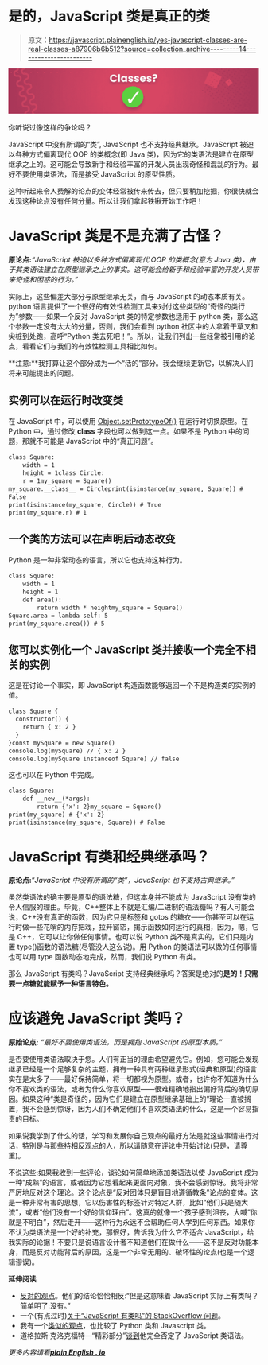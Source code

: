 # 是的，JavaScript 类是真正的类

> 原文：<https://javascript.plainenglish.io/yes-javascript-classes-are-real-classes-a87906b6b512?source=collection_archive---------14----------------------->

![](img/7bea1ba7c7300b4c12c5e3f7791f8c99.png)

你听说过像这样的争论吗？

JavaScript 中没有所谓的“类”, JavaScript 也不支持经典继承。JavaScript 被迫以各种方式偏离现代 OOP 的类概念(即 Java 类)，因为它的类语法是建立在原型继承之上的。这可能会导致新手和经验丰富的开发人员出现奇怪和混乱的行为。最好不要使用类语法，而是接受 JavaScript 的原型性质。

这种听起来令人费解的论点的变体经常被传来传去，但只要稍加挖掘，你很快就会发现这种论点没有任何分量。所以让我们拿起铁锹开始工作吧！

# JavaScript 类是不是充满了古怪？

**原论点:***“JavaScript 被迫以多种方式偏离现代 OOP 的类概念(意为 Java 类)，由于其类语法建立在原型继承之上的事实。这可能会给新手和经验丰富的开发人员带来奇怪和困惑的行为。”*

实际上，这些偏差大部分与原型继承无关，而与 JavaScript 的动态本质有关。python 语言提供了一个很好的有效性检测工具来对付这些类型的“奇怪的类行为”参数——如果一个反对 JavaScript 类的特定参数也适用于 python 类，那么这个参数一定没有太大的分量，否则，我们会看到 python 社区中的人拿着干草叉和尖桩到处跑，高呼“Python 类去死吧！”。所以，让我们列出一些经常被引用的论点，看看它们与我们的有效性检测工具相比如何。

**注意:**我打算让这个部分成为一个“活的”部分。我会继续更新它，以解决人们将来可能提出的问题。

## 实例可以在运行时改变类

在 JavaScript 中，可以使用 [Object.setPrototypeOf()](https://developer.mozilla.org/en-US/docs/Web/JavaScript/Reference/Global_Objects/Object/setPrototypeOf) 在运行时切换原型。在 Python 中，通过修改 __class__ 字段也可以做到这一点。如果不是 Python 中的问题，那就不可能是 JavaScript 中的“真正问题”。

```
class Square:
    width = 1
    height = 1class Circle:
    r = 1my_square = Square()
my_square.__class__ = Circleprint(isinstance(my_square, Square)) # False
print(isinstance(my_square, Circle)) # True
print(my_square.r) # 1
```

## 一个类的方法可以在声明后动态改变

Python 是一种非常动态的语言，所以它也支持这种行为。

```
class Square:
    width = 1
    height = 1
    def area():
        return width * heightmy_square = Square()
Square.area = lambda self: 5
print(my_square.area()) # 5
```

## 您可以实例化一个 JavaScript 类并接收一个完全不相关的实例

这是在讨论一个事实，即 JavaScript 构造函数能够返回一个不是构造类的实例的值。

```
class Square {
  constructor() {
    return { x: 2 }
  }
}const mySquare = new Square()
console.log(mySquare) // { x: 2 }
console.log(mySquare instanceof Square) // false
```

这也可以在 Python 中完成。

```
class Square:
    def __new__(*args):
        return {'x': 2}my_square = Square()
print(my_square) # {'x': 2}
print(isinstance(my_square, Square)) # False
```

# JavaScript 有类和经典继承吗？

**原论点:**“*JavaScript 中没有所谓的“类”，JavaScript 也不支持古典继承。”*

虽然类语法的确主要是原型的语法糖，但这本身并不能成为 JavaScript 没有类的令人信服的理由。毕竟，C++整体上不就是汇编/二进制的语法糖吗？有人可能会说，C++没有真正的函数，因为它只是标签和 gotos 的糖衣——你甚至可以在运行时做一些花哨的内存把戏，拉开窗帘，揭示函数如何运行的真相，因为，嗯，它是 C++，它可以让你做任何事情。也可以说 Python 类不是真实的，它们只是内置 type()函数的语法糖(尽管没人这么说)。用 Python 的类语法可以做的任何事情也可以用 type 函数动态地完成，然而，我们说 Python 有类。

那么 JavaScript 有类吗？JavaScript 支持经典继承吗？答案是绝对的**是的！只需要一点糖就能赋予一种语言特色。**

# 应该避免 JavaScript 类吗？

**原始论点:** *“最好不要使用类语法，而是拥抱 JavaScript 的原型本质。”*

是否要使用类语法取决于您。人们有正当的理由希望避免它。例如，您可能会发现继承已经是一个足够复杂的主题，拥有一种具有两种继承形式(经典和原型)的语言实在是太多了——最好保持简单，将一切都视为原型。或者，也许你不知道为什么你不喜欢类的语法，或者为什么你喜欢原型——很难精确地指出偏好背后的确切原因。如果这种“类是奇怪的，因为它们是建立在原型继承基础上的”理论一直被搁置，我不会感到惊讶，因为人们不确定他们不喜欢类语法的什么，这是一个容易指责的目标。

如果说我学到了什么的话，学习和发展你自己观点的最好方法是就这些事情进行对话，特别是与那些持相反观点的人，所以请随意在评论中开始讨论(只是，请尊重)。

不说这些:如果我收到一些评论，谈论如何简单地添加类语法以使 JavaScript 成为一种“成熟”的语言，或者因为它想看起来更面向对象，我不会感到惊讶。我将非常严厉地反对这个理论。这个论点是“反对团体只是盲目地遵循教条”论点的变体。这是一种非常有害的思想，它以伤害性的标签针对特定人群，比如“他们只是随大流”，或者“他们没有一个好的信仰理由”。这真的就像一个孩子感到沮丧，大喊“你就是不明白”，然后走开——这种行为永远不会帮助任何人学到任何东西。如果你不认为类语法是一个好的补充，那很好，告诉我为什么它不适合 JavaScript，给我实际的论据！不要只是说语言设计者不知道他们在做什么——这不是反对功能本身，而是反对功能背后的原因，这是一个非常无用的、破坏性的论点(也是一个逻辑谬误)。

**延伸阅读**

*   [反对的观点](https://github.com/getify/You-Dont-Know-JS/blob/1st-ed/this%20%26%20object%20prototypes/ch4.md#javascript-classes)。他们的结论恰恰相反:“但是这意味着 JavaScript 实际上有类吗？简单明了:没有。”
*   一个(有点过时)[关于“JavaScript 有类吗”的 StackOverflow 问题](https://stackoverflow.com/questions/2752868/does-javascript-have-classes)。
*   我有一个[类似的观点](http://stupidpythonideas.blogspot.com/2015/12/prototype-inheritance-is-inheritance.html#:~:text=The%20only%20difference%20is%20that,but%20let's%20ignore%20that%20here.)，也比较了 Python 类和 Javascript 类。
*   道格拉斯·克洛克福特—“精彩部分”[谈到](https://youtu.be/PSGEjv3Tqo0?t=1090)他完全否定了 JavaScript 类语法。

*更多内容请看*[***plain English . io***](http://plainenglish.io/)